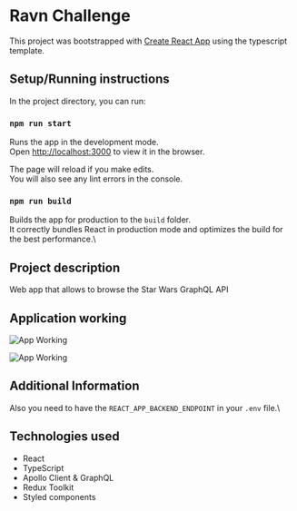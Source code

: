 # Ravn Challenge

This project was bootstrapped with [Create React App](https://github.com/facebook/create-react-app) using the typescript template.

## Setup/Running instructions

In the project directory, you can run:

### `npm run start`

Runs the app in the development mode.\
Open [http://localhost:3000](http://localhost:3000) to view it in the browser.

The page will reload if you make edits.\
You will also see any lint errors in the console.

### `npm run build`

Builds the app for production to the `build` folder.\
It correctly bundles React in production mode and optimizes the build for the best performance.\

## Project description

Web app that allows to browse the Star Wars GraphQL API

## Application working

![App Working](https://github.com/csarrvas/test/blob/main/public/appWorking.gif?raw=true)

![App Working](https://github.com/csarrvas/test/blob/main/public/appWorking.png?raw=true)

## Additional Information

Also you need to have the `REACT_APP_BACKEND_ENDPOINT` in your `.env` file.\

## Technologies used

- React
- TypeScript
- Apollo Client & GraphQL
- Redux Toolkit
- Styled components